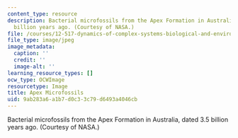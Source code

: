 ```yaml
---
content_type: resource
description: Bacterial microfossils from the Apex Formation in Australia, dated 3.5
  billion years ago. (Courtesy of NASA.)
file: /courses/12-517-dynamics-of-complex-systems-biological-and-environmental-coevolution-preceding-the-cambrian-explosion-spring-2005/9ab283a6a1b7d0c33c79d6493a4046cb_chp_microfossils.jpg
file_type: image/jpeg
image_metadata:
  caption: ''
  credit: ''
  image-alt: ''
learning_resource_types: []
ocw_type: OCWImage
resourcetype: Image
title: Apex Microfossils
uid: 9ab283a6-a1b7-d0c3-3c79-d6493a4046cb
---
```

Bacterial microfossils from the Apex Formation in Australia, dated 3.5 billion years ago. (Courtesy of NASA.)

